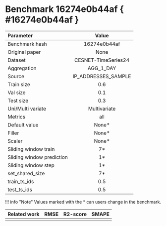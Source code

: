 # Benchmark 16274e0b44af { #16274e0b44af }

| Parameter | Value |
|:-----------------|:-----------------:|
| Benchmark hash |  16274e0b44af |
| Original paper |  None |
| Dataset |  CESNET-TimeSeries24 |
| Aggregation |  AGG_1_DAY |
| Source |  IP_ADDRESSES_SAMPLE |
| Train size |  0.6 |
| Val size |  0.1 |
| Test size |  0.3 |
| Uni/Multi variate |  Multivariate |
| Metrics |  all |
| Default value |  None* |
| Filler |  None* |
| Scaler |  None* |
| Sliding window train |  7* |
| Sliding window prediction |  1* |
| Sliding window step |  1* |
| set_shared_size |  7* |
| train_ts_ids |  0.5 |
| test_ts_ids |  0.5 |

!!! info "Note"
    Values marked with the * can users change in the benchmark.

| Related work | RMSE | R2-score | SMAPE |
|:-----------------|:-----------------:|:-----------------:|:-----------------:|
|  |   |  |  |
